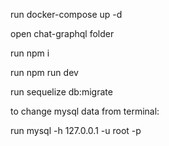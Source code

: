 run docker-compose up -d

open chat-graphql folder

run npm i

run npm run dev

run sequelize db:migrate

to change mysql data from terminal:

run mysql -h 127.0.0.1 -u root -p
